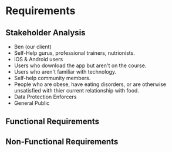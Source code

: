 Requirements
============

Stakeholder Analysis
--------------------
- Ben (our client)
- Self-Help gurus, professional trainers, nutrionists.
- iOS & Android users
- Users who download the app but aren't on the course.
- Users who aren't familiar with technology.
- Self-help community members.
- People who are obese, have eating disorders, or are otherwise unsatisfied with thier current relationship with food.
- Data Protection Enforcers
- General Public

Functional Requirements
-----------------------


Non-Functional Requirements
---------------------------
